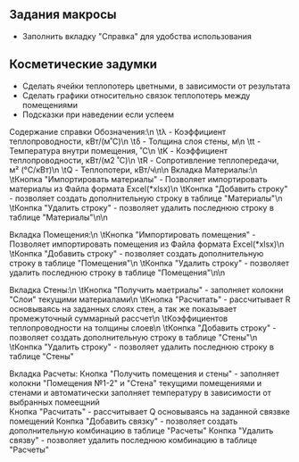 ## Задания макросы

- Заполнить вкладку "Справка" для удобства использования

## Косметические задумки
- Сделать ячейки теплопотерь цветными, в зависимости от результата
- Сделать графики относительно связок теплопотерь между помещениями 
- Подсказки при наведении если успеем



Содержание справки
Обозначения:\n
\tλ - Коэффициент теплопроводности, кВт/(м˚С)\n
\tδ - Толщина слоя стены, м\n
\tt - Температура внутри помещения, ˚С\n
\tK - Коэффициент теплопроводности, кВт/(м2 ˚С)\n
\tR - Сопротивление теплопередачи, м² (°C/кВт)\n
\tQ - Теплопотери, кВт/ч\n\n
Вкладка Материалы:\n
\tКнопка "Импортировать материалы" - Позволяет импортировать материалы из Файла формата Excel(*xlsx)\n
\tКонпка "Добавить строку" - позволяет создать дополнительную строку в таблице "Материалы"\n
\tКонпка "Удалить строку" - позволяет удалить последнюю строку в таблице "Материалы"\n\n

Вкладка Помещения:\n
    \tКнопка "Импортировать помещения" - Позволяет импортировать помещения из Файла формата Excel(*xlsx)\n
    \tКонпка "Добавить строку" - позволяет создать дополнительную строку в таблице "Помещения"\n
    \tКонпка "Удалить строку" - позволяет удалить последнюю строку в таблице "Помещения"\n\n

Вкладка Стены:\n
    \tКнопка "Получить маетриалы" - заполняет колокни "Слои" текущими материалами\n 
    \tКнопка "Расчитать" - рассчитывает R основываясь на заданных слоях стен, а так же показывает промежуточный суммарный рассчет\n
    \tКоэффициентов теплопроводности на толщины слоев\n
    \tКонпка "Добавить строку" - позволяет создать дополнительную строку в таблице "Стены"\n
    \tКонпка "Удалить строку" - позволяет удалить последнюю строку в таблице "Стены"

Вкладка Расчеты:
    Кнопка "Получить помещения и стены" - заполняет колокни "Помещения №1-2" и "Стена" текущими помещениями и стенами и автоматически заполняет температуру в зависимости от выбранных помеещний  
    Кнопка "Расчитать" - рассчитывает Q основываясь на заданной связвке помещений
    Конпка "Добавить связку" - позволяет создать дополнительную комбинацию в таблице "Расчеты"
    Конпка "Удалить связву" - позволяет удалить последнюю комбинацию в таблице "Расчеты"
